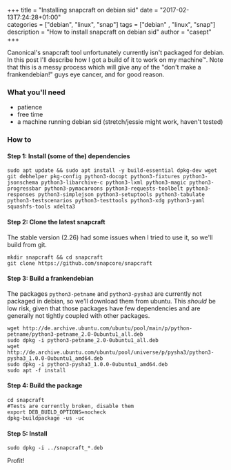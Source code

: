 +++
title = "Installing snapcraft on debian sid"
date = "2017-02-13T7:24:28+01:00"                                                                                             
categories = ["debian", "linux", "snap"]
tags = ["debian" , "linux", "snap"]
description = "How to install snapcraft on debian sid"
author = "casept"
+++

Canonical's snapcraft tool unfortunately currently isn't packaged for debian. In this post I'll describe how I got a build of it to work on my machine™.
Note that this is a messy process which will give any of the "don't make a frankendebian!" guys eye cancer, and for good reason.
### What you'll need   
* patience   
* free time    
* a machine running debian sid (stretch/jessie might work, haven't tested)     

### How to    
#### Step 1: Install (some of the) dependencies          
```
sudo apt update && sudo apt install -y build-essential dpkg-dev wget git debhelper pkg-config python3-docopt python3-fixtures python3-jsonschema python3-libarchive-c python3-lxml python3-magic python3-progressbar python3-pymacaroons python3-requests-toolbelt python3-responses python3-simplejson python3-setuptools python3-tabulate python3-testscenarios python3-testtools python3-xdg python3-yaml squashfs-tools xdelta3 

```

#### Step 2: Clone the latest snapcraft      
The stable version (2.26) had some issues when I tried to use it, so we'll build from git.
```
mkdir snapcraft && cd snapcraft
git clone https://github.com/snapcore/snapcraft
```

#### Step 3: Build a frankendebian
The packages `python3-petname` and `python3-pysha3` are currently not packaged in debian, so we'll download them from ubuntu.
This *should* be low risk, given that those packages have few dependencies and are generally not tightly coupled with other packages.

```
wget http://de.archive.ubuntu.com/ubuntu/pool/main/p/python-petname/python3-petname_2.0-0ubuntu1_all.deb
sudo dpkg -i python3-petname_2.0-0ubuntu1_all.deb
wget http://de.archive.ubuntu.com/ubuntu/pool/universe/p/pysha3/python3-pysha3_1.0.0-0ubuntu1_amd64.deb
sudo dpkg -i python3-pysha3_1.0.0-0ubuntu1_amd64.deb
sudo apt -f install
```

#### Step 4: Build the package
```
cd snapcraft
#Tests are currently broken, disable them
export DEB_BUILD_OPTIONS=nocheck
dpkg-buildpackage -us -uc
```

#### Step 5: Install
```
sudo dpkg -i ../snapcraft_*.deb
```

Profit!
